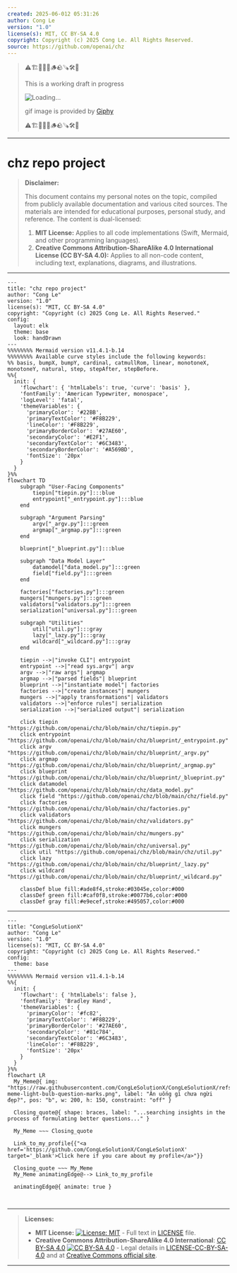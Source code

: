 ```yaml
---
created: 2025-06-012 05:31:26
author: Cong Le
version: "1.0"
license(s): MIT, CC BY-SA 4.0
copyright: Copyright (c) 2025 Cong Le. All Rights Reserved.
source: https://github.com/openai/chz
---
```



> ⚠️🏗️🚧🦺🧱🪵🪨🪚🛠️👷
> 
> This is a working draft in progress
> 
> ![Loading...](https://media4.giphy.com/media/v1.Y2lkPTc5MGI3NjExOXEzc2xvbmQ5d3o4MGxvN3gwbzZxOWtjZnowa2N0dnFqOWFzc2pqeCZlcD12MV9pbnRlcm5hbF9naWZfYnlfaWQmY3Q9Zw/21Q1PmlwJI5qdTs72X/giphy.gif)
>
> gif image is provided by [Giphy](https://giphy.com)
> 
> ⚠️🏗️🚧🦺🧱🪵🪨🪚🛠️👷


----




# chz repo project
> **Disclaimer:**
>
> This document contains my personal notes on the topic,
> compiled from publicly available documentation and various cited sources.
> The materials are intended for educational purposes, personal study, and reference.
> The content is dual-licensed:
> 1. **MIT License:** Applies to all code implementations (Swift, Mermaid, and other programming languages).
> 2. **Creative Commons Attribution-ShareAlike 4.0 International License (CC BY-SA 4.0):** Applies to all non-code content, including text, explanations, diagrams, and illustrations.
---

```mermaid
---
title: "chz repo project"
author: "Cong Le"
version: "1.0"
license(s): "MIT, CC BY-SA 4.0"
copyright: "Copyright (c) 2025 Cong Le. All Rights Reserved."
config:
  layout: elk
  theme: base
  look: handDrawn
---
%%%%%%%% Mermaid version v11.4.1-b.14
%%%%%%%% Available curve styles include the following keywords:
%% basis, bumpX, bumpY, cardinal, catmullRom, linear, monotoneX, monotoneY, natural, step, stepAfter, stepBefore.
%%{
  init: {
    'flowchart': { 'htmlLabels': true, 'curve': 'basis' },
    'fontFamily': 'American Typewriter, monospace',
    'logLevel': 'fatal',
    'themeVariables': {
      'primaryColor': '#22BB',
      'primaryTextColor': '#F8B229',
      'lineColor': '#F8B229',
      'primaryBorderColor': '#27AE60',
      'secondaryColor': '#E2F1',
      'secondaryTextColor': '#6C3483',
      'secondaryBorderColor': '#A569BD',
      'fontSize': '20px'
    }
  }
}%%
flowchart TD
    subgraph "User-Facing Components"
        tiepin["tiepin.py"]:::blue
        entrypoint["_entrypoint.py"]:::blue
    end

    subgraph "Argument Parsing"
        argv["_argv.py"]:::green
        argmap["_argmap.py"]:::green
    end

    blueprint["_blueprint.py"]:::blue

    subgraph "Data Model Layer"
        datamodel["data_model.py"]:::green
        field["field.py"]:::green
    end

    factories["factories.py"]:::green
    mungers["mungers.py"]:::green
    validators["validators.py"]:::green
    serialization["universal.py"]:::green

    subgraph "Utilities"
        util["util.py"]:::gray
        lazy["_lazy.py"]:::gray
        wildcard["_wildcard.py"]:::gray
    end

    tiepin -->|"invoke CLI"| entrypoint
    entrypoint -->|"read sys.argv"| argv
    argv -->|"raw args"| argmap
    argmap -->|"parsed fields"| blueprint
    blueprint -->|"instantiate model"| factories
    factories -->|"create instances"| mungers
    mungers -->|"apply transformations"| validators
    validators -->|"enforce rules"| serialization
    serialization -->|"serialized output"| serialization

    click tiepin "https://github.com/openai/chz/blob/main/chz/tiepin.py"
    click entrypoint "https://github.com/openai/chz/blob/main/chz/blueprint/_entrypoint.py"
    click argv "https://github.com/openai/chz/blob/main/chz/blueprint/_argv.py"
    click argmap "https://github.com/openai/chz/blob/main/chz/blueprint/_argmap.py"
    click blueprint "https://github.com/openai/chz/blob/main/chz/blueprint/_blueprint.py"
    click datamodel "https://github.com/openai/chz/blob/main/chz/data_model.py"
    click field "https://github.com/openai/chz/blob/main/chz/field.py"
    click factories "https://github.com/openai/chz/blob/main/chz/factories.py"
    click validators "https://github.com/openai/chz/blob/main/chz/validators.py"
    click mungers "https://github.com/openai/chz/blob/main/chz/mungers.py"
    click serialization "https://github.com/openai/chz/blob/main/chz/universal.py"
    click util "https://github.com/openai/chz/blob/main/chz/util.py"
    click lazy "https://github.com/openai/chz/blob/main/chz/blueprint/_lazy.py"
    click wildcard "https://github.com/openai/chz/blob/main/chz/blueprint/_wildcard.py"

    classDef blue fill:#ade8f4,stroke:#03045e,color:#000
    classDef green fill:#caf0f8,stroke:#0077b6,color:#000
    classDef gray fill:#e9ecef,stroke:#495057,color:#000
```


---

<!-- 
```mermaid
%% Current Mermaid version
info
```  -->


```mermaid
---
title: "CongLeSolutionX"
author: "Cong Le"
version: "1.0"
license(s): "MIT, CC BY-SA 4.0"
copyright: "Copyright (c) 2025 Cong Le. All Rights Reserved."
config:
  theme: base
---
%%%%%%%% Mermaid version v11.4.1-b.14
%%{
  init: {
    'flowchart': { 'htmlLabels': false },
    'fontFamily': 'Bradley Hand',
    'themeVariables': {
      'primaryColor': '#fc82',
      'primaryTextColor': '#F8B229',
      'primaryBorderColor': '#27AE60',
      'secondaryColor': '#81c784',
      'secondaryTextColor': '#6C3483',
      'lineColor': '#F8B229',
      'fontSize': '20px'
    }
  }
}%%
flowchart LR
  My_Meme@{ img: "https://raw.githubusercontent.com/CongLeSolutionX/CongLeSolutionX/refs/heads/main/assets/images/My-meme-light-bulb-question-marks.png", label: "Ăn uống gì chưa ngừi đẹp?", pos: "b", w: 200, h: 150, constraint: "off" }

  Closing_quote@{ shape: braces, label: "...searching insights in the process of formulating better questions..." }
    
  My_Meme ~~~ Closing_quote
    
  Link_to_my_profile{{"<a href='https://github.com/CongLeSolutionX/CongLeSolutionX' target='_blank'>Click here if you care about my profile</a>"}}

  Closing_quote ~~~ My_Meme
  My_Meme animatingEdge@--> Link_to_my_profile
  
  animatingEdge@{ animate: true }



```

---
>**Licenses:**
>
>- **MIT License:**  [![License: MIT](https://img.shields.io/badge/License-MIT-yellow.svg)](LICENSE) - Full text in [LICENSE](LICENSE) file.
>- **Creative Commons Attribution-ShareAlike 4.0 International**: [CC BY-SA 4.0](https://creativecommons.org/licenses/by-sa/4.0/) [![CC BY-SA 4.0](https://licensebuttons.net/l/by-sa/4.0/88x31.png)](https://creativecommons.org/licenses/by-sa/4.0/) - Legal details in [LICENSE-CC-BY-SA-4.0](THE_PAST/LICENSE-CC-BY-SA-4.0) and at [Creative Commons official site](https://creativecommons.org/licenses/by-sa/4.0/).
>
---
